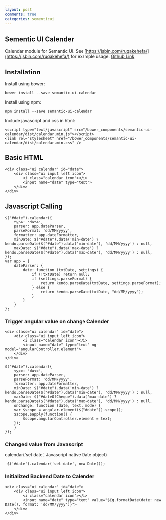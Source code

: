 ```yaml
---
layout: post
comments: true
categories: sementicui
---
```



## Sementic UI Calender
Calendar module for Semantic UI. See [https://jsbin.com/ruqakehefa/](https://jsbin.com/ruqakehefa/) for example usage.
[Github Link](https://github.com/mdehoog/Semantic-UI-Calendar)

## Installation
   
   Install using bower:
   
   ```bower install --save semantic-ui-calendar```
   
   Install using npm:
   
   ```npm install --save semantic-ui-calendar```
   
   Include javascript and css in html:
   
   ```
   <script type="text/javascript" src="/bower_components/semantic-ui-calendar/dist/calendar.min.js"></script>
   <link rel="stylesheet" href="/bower_components/semantic-ui-calendar/dist/calendar.min.css" />
   ```
## Basic HTML
```
<div class="ui calendar" id="date">
    <div class="ui input left icon">
        <i class="calendar icon"></i>
        <input name="date" type="text">
    </div>
</div>
```
## Javascript Calling
```
$("#date").calendar({
    type: 'date',
    parser: app.dateParser,
    parseFormat: 'dd/MM/yyyy',
    formatter: app.dateFormatter,
    minDate: $("#date").data('min-date') ? kendo.parseDate($("#date").data('min-date'), 'dd/MM/yyyy') : null,
    maxDate: $("#date").data('max-date') ? kendo.parseDate($("#date").data('max-date'), 'dd/MM/yyyy') : null,
});
var app = {
    dateParser: {
        date: function (txtDate, settings) {
            if (!txtDate) return null;
            if (settings.parseFormat) {
                return kendo.parseDate(txtDate, settings.parseFormat);
            } else {
                return kendo.parseDate(txtDate, "dd/MM/yyyy");
            }
        }
    }
};
```


### Trigger angular value on change Calender
```
<div class="ui calendar" id="date">
    <div class="ui input left icon">
        <i class="calendar icon"></i>
        <input name="date" type="text" ng-model="angularController.element">
    </div>
</div>

$("#date").calendar({
    type: 'date',
    parser: app.dateParser,
    parseFormat: 'dd/MM/yyyy',
    formatter: app.dateFormatter,
    minDate: $("#date").data('min-date') ? kendo.parseDate($("#date").data('min-date'), 'dd/MM/yyyy') : null,
    maxDate: $("#dateOfCheque").data('max-date') ? kendo.parseDate($("#date").data('max-date'), 'dd/MM/yyyy') : null,
    onChange: function (date, text, mode) {
    var $scope = angular.element($("#date")).scope();
    $scope.$apply(function() {
        $scope.angularController.element = text;
    });
    }
});
```

### Changed value from Javascript
calendar('set date', Javascript native Date object)

```
 $('#date').calendar('set date', new Date());
```

### Initialized Backend Date to Calender

```
<div class="ui calendar" id="date">
    <div class="ui input left icon">
        <i class="calendar icon"></i>
        <input name="date" type="text" value="${g.formatDate(date: new Date(), format: 'dd/MM/yyyy')}">
    </div>
</div>
```